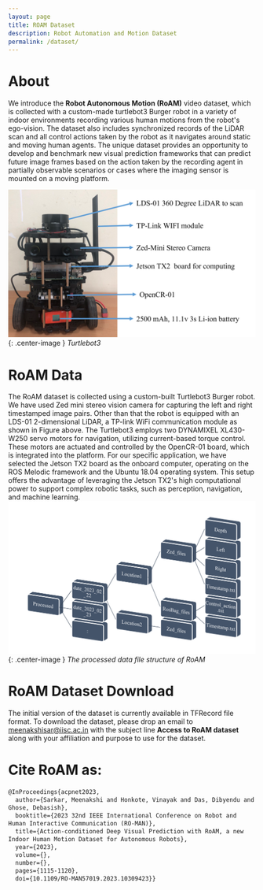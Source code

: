 ```yaml
---
layout: page
title: ROAM Dataset
description: Robot Automation and Motion Dataset
permalink: /dataset/
---
```


# About
We introduce the **Robot Autonomous Motion (RoAM)** video dataset, which is collected with a custom-made turtlebot3 Burger robot in a variety of indoor environments recording various human motions from the robot's ego-vision. The dataset also includes synchronized records of the LiDAR scan and all control actions taken by the robot as it navigates around static and moving human agents. The unique dataset provides an opportunity to develop and benchmark new visual prediction frameworks that can predict future image frames based on the action taken by the recording agent in partially observable scenarios or cases where the imaging sensor is mounted on a moving platform.

![](/images/fig_roman_burger_mod.png){: .center-image }
*Turtlebot3*

# RoAM Data

The RoAM dataset is collected using a custom-built Turtlebot3 Burger robot. We have used Zed mini stereo vision camera for capturing the left and right timestamped image pairs. Other than that the robot is equipped with an LDS-01 2-dimensional LiDAR, a TP-link WiFi communication module as shown in Figure above. The Turtlebot3 employs two DYNAMIXEL XL430-W250 servo motors for navigation, utilizing current-based torque control. These motors are actuated and controlled by the OpenCR-01 board, which is integrated into the platform. For our specific application, we have selected the Jetson TX2 board as the onboard computer, operating on the ROS Melodic framework and the Ubuntu 18.04 operating system. This setup offers the advantage of leveraging the Jetson TX2's high computational power to support complex robotic tasks, such as perception, navigation, and machine learning.
![](/images/fig_roman_processed_data.png){: .center-image }
*The processed data file structure of RoAM*

# RoAM Dataset Download

The initial version of the dataset is currently available in TFRecord file format. To download the dataset, please drop an email to <meenakshisar@iisc.ac.in> with the subject line **Access to RoAM dataset** along with your affiliation and purpose to use for the dataset. 



# Cite RoAM as:

```
@InProceedings{acpnet2023,
  author={Sarkar, Meenakshi and Honkote, Vinayak and Das, Dibyendu and Ghose, Debasish},
  booktitle={2023 32nd IEEE International Conference on Robot and Human Interactive Communication (RO-MAN)}, 
  title={Action-conditioned Deep Visual Prediction with RoAM, a new Indoor Human Motion Dataset for Autonomous Robots}, 
  year={2023},
  volume={},
  number={},
  pages={1115-1120},
  doi={10.1109/RO-MAN57019.2023.10309423}}

```
